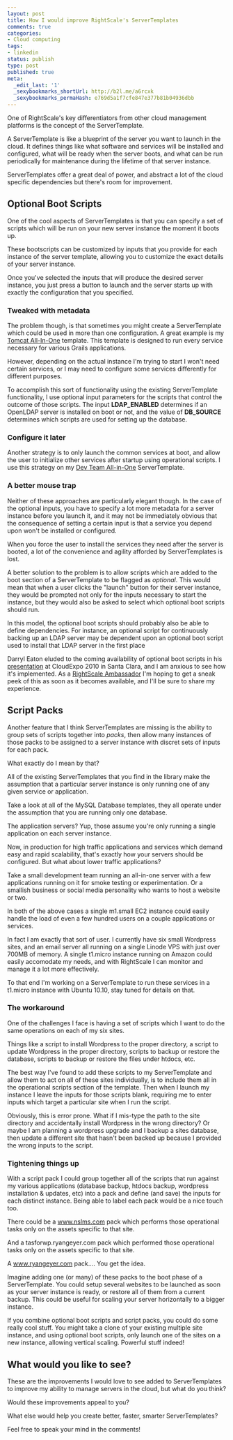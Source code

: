```yaml
---
layout: post
title: How I would improve RightScale's ServerTemplates
comments: true
categories:
- Cloud computing
tags:
- linkedin
status: publish
type: post
published: true
meta:
  _edit_last: '1'
  _sexybookmarks_shortUrl: http://b2l.me/a6rcxk
  _sexybookmarks_permaHash: e769d5a1f7cfe847e377b81b04936dbb
---
```

One of RightScale's key differentiators from other cloud management platforms is the concept of the ServerTemplate.

A ServerTemplate is like a blueprint of the server you want to launch in the cloud.  It defines things like what software and services will be installed and configured, what will be ready when the server boots, and what can be run periodically for maintenance during the lifetime of that server instance.

<!--more-->

ServerTemplates offer a great deal of power, and abstract a lot of the cloud specific dependencies but there's room for improvement.

<h2>Optional Boot Scripts</h2>
One of the cool aspects of ServerTemplates is that you can specify a set of scripts which will be run on your new server instance the moment it boots up.

These bootscripts can be customized by inputs that you provide for each instance of the server template, allowing you to customize the exact details of your server instance.

Once you've selected the inputs that will produce the desired server instance, you just press a button to launch and the server starts up with exactly the configuration that you specified.

<h3>Tweaked with metadata</h3>
The problem though, is that sometimes you might create a ServerTemplate which could be used in more than one configuration.  A great example is my <a href="http://www.rightscale.com/library/server_templates/Tomcat6-Java-or-Grails-App-Fro/14552">Tomcat All-In-One</a> template.  This template is designed to run every service necessary for various Grails applications.

However, depending on the actual instance I'm trying to start I won't need certain services, or I may need to configure some services differently for different purposes.

To accomplish this sort of functionality using the existing ServerTemplate functionality, I use optional input parameters for the scripts that control the outcome of those scripts.  The input <strong>LDAP_ENABLED</strong> determines if an OpenLDAP server is installed on boot or not, and the value of <strong>DB_SOURCE</strong> determines which scripts are used for setting up the database.

<h3>Configure it later</h3>
Another strategy is to only launch the common services at boot, and allow the user to initialize other services after startup using operational scripts.  I use this strategy on my <a href="http://www.rightscale.com/library/server_templates/Dev-Team-All-in-One-v1/14785">Dev Team All-in-One</a> ServerTemplate.

<h3>A better mouse trap</h3>
Neither of these approaches are particularly elegant though.  In the case of the optional inputs, you have to specify a lot more metadata for a server instance before you launch it, and it may not be immediately obvious that the consequence of setting a certain input is that a service you depend upon won't be installed or configured.

When you force the user to install the services they need after the server is booted, a lot of the convenience and agility afforded by ServerTemplates is lost.

A better solution to the problem is to allow scripts which are added to the boot section of a ServerTemplate to be flagged as <em>optional</em>.  This would mean that when a user clicks the "launch" button for their server instance, they would be prompted not only for the inputs necessary to start the instance, but they would also be asked to select which optional boot scripts should run.

In this model, the optional boot scripts should probably also be able to define dependencies.  For instance, an optional script for continuously backing up an LDAP server may be dependent upon an optional boot script used to install that LDAP server in the first place

Darryl Eaton eluded to the coming availability of optional boot scripts in his <a href="http://assets.rightscale.com/11-03-10-user-conference/41-UCB-Sharing-Best-Practices.pdf">presentation</a> at CloudExpo 2010 in Santa Clara, and I am anxious to see how it's implemented.  As a <a href="http://www.rightscale.com/ambassador/">RightScale Ambassador</a> I'm hoping to get a sneak peek of this as soon as it becomes available, and I'll be sure to share my experience.

<h2>Script Packs</h2>
Another feature that I think ServerTemplates are missing is the ability to group sets of scripts together into <em>packs</em>, then allow many instances of those packs to be assigned to a server instance with discret sets of inputs for each pack.

What exactly do I mean by that?

All of the existing ServerTemplates that you find in the library make the assumption that a particular server instance is only running one of any given service or application.

Take a look at all of the MySQL Database templates, they all operate under the assumption that you are running only one database.

The application servers?  Yup, those assume you're only running a single application on each server instance.

Now, in production for high traffic applications and services which demand easy and rapid scalability, that's exactly how your servers should be configured.  But what about lower traffic applications?

Take a small development team running an all-in-one server with a few applications running on it for smoke testing or experimentation.  Or a smallish business or social media personality who wants to host a website or two.

In both of the above cases a single m1.small EC2 instance could easily handle the load of even a few hundred users on a couple applications or services.

In fact I am exactly that sort of user.  I currently have six small Wordpress sites, and an email server all running on a single Linode VPS with just over 700MB of memory.  A single t1.micro instance running on Amazon could easily accomodate my needs, and with RightScale I can monitor and manage it a lot more effectively.

To that end I'm working on a ServerTemplate to run these services in a t1.micro instance with Ubuntu 10.10, stay tuned for details on that.

<h3>The workaround</h3>
One of the challenges I face is having a set of scripts which I want to do the same operations on each of my six sites.

Things like a script to install Wordpress to the proper directory, a script to update Wordpress in the proper directory, scripts to backup or restore the database, scripts to backup or restore the files under htdocs, etc.

The best way I've found to add these scripts to my ServerTemplate and allow them to act on all of these sites individually, is to include them all in the operational scripts section of the template.  Then when I launch my instance I leave the inputs for those scripts blank, requiring me to enter inputs which target a particular site when I run the script.

Obviously, this is error prone.  What if I mis-type the path to the site directory and accidentally install Wordpress in the wrong directory?  Or maybe I am planning a wordpress upgrade and I backup a sites database, then update a different site that hasn't been backed up because I provided the wrong inputs to the script.

<h3>Tightening things up</h3>
With a script pack I could group together all of the scripts that run against my various applications (database backup, htdocs backup, wordpress installation & updates, etc) into a pack and define (and save) the inputs for each distinct instance.  Being able to label each pack would be a nice touch too.

There could be a www.nslms.com pack which performs those operational tasks only on the assets specific to that site.

And a tasforwp.ryangeyer.com pack which performed those operational tasks only on the assets specific to that site.

A www.ryangeyer.com pack....  You get the idea.

Imagine adding one (or many) of these packs to the boot phase of a ServerTemplate.  You could setup several websites to be launched as soon as your server instance is ready, or restore all of them from a current backup.  This could be useful for scaling your server horizontally to a bigger instance.

If you combine optional boot scripts and script packs, you could do some really cool stuff.   You might take a clone of your existing multiple site instance, and using optional boot scripts, only launch one of the sites on a new instance, allowing vertical scaling.  Powerful stuff indeed!

<h2>What would you like to see?</h2>
These are the improvements I would love to see added to ServerTemplates to improve my ability to manage servers in the cloud, but what do you think?

Would these improvements appeal to you?

What else would help you create better, faster, smarter ServerTemplates?

Feel free to speak your mind in the comments!
